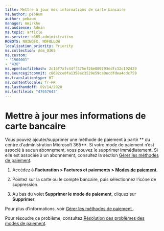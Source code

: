 ```yaml
---
title: Mettre à jour mes informations de carte bancaire
ms.author: pebaum
author: pebaum
manager: mnirkhe
ms.audience: Admin
ms.topic: article
ms.service: o365-administration
ROBOTS: NOINDEX, NOFOLLOW
localization_priority: Priority
ms.collection: Adm_O365
ms.custom:
- "1500001"
- "430"
ms.openlocfilehash: 2c16f7afc44ff375ef26e809793edfc32c192429
ms.sourcegitcommit: c6692ce0fa1358ec3529e59ca0ecdfdea4cdc759
ms.translationtype: HT
ms.contentlocale: fr-FR
ms.lasthandoff: 09/14/2020
ms.locfileid: "47657643"
---
```

# <a name="update-my-credit-card-information"></a>Mettre à jour mes informations de carte bancaire

Vous pouvez ajouter/supprimer une méthode de paiement à partir ** du centre d'administration Microsoft 365**. Si votre mode de paiement n’est associé à aucun abonnement, vous pouvez le supprimer immédiatement. Si elle est associée à un abonnement, consultez la section [Gérer les méthodes de paiement](https://docs.microsoft.com/microsoft-365/commerce/billing-and-payments/manage-payment-methods).

1. Accédez à **Facturation > Factures et paiements > [Modes de paiement](https://go.microsoft.com/fwlink/p/?linkid=2018806)**.

2. Pointez sur la carte ou le compte bancaire, puis sélectionnez l’icône de suppression.

3. Au bas du volet **Supprimer le mode de paiement**, cliquez sur **Supprimer**.

Pour plus d'informations, voir [Gérer les méthodes de paiement ](https://docs.microsoft.com/microsoft-365/commerce/billing-and-payments/manage-payment-methods).

Pour résoudre ce problème, consultez [Résolution des problèmes des modes de paiement](https://docs.microsoft.com/microsoft-365/commerce/billing-and-payments/manage-payment-methods#troubleshoot-payment-methods).
